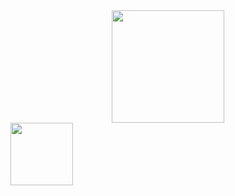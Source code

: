 <div align="center">
  <a href="https://github.com/rafaballerini">
  <img height="180em" src="https://github-readme-stats.vercel.app/api?username=eastwinds010&show_icons=true&theme=dracula&include_all_commits=true&count_private=true"/>
</div>
<div>
    <img height="100em" src="https://github-readme-stats.vercel.app/api/top-langs/?username=eastwinds010&layout=compact&langs_count=7&theme=dracula"/>  
</div>
